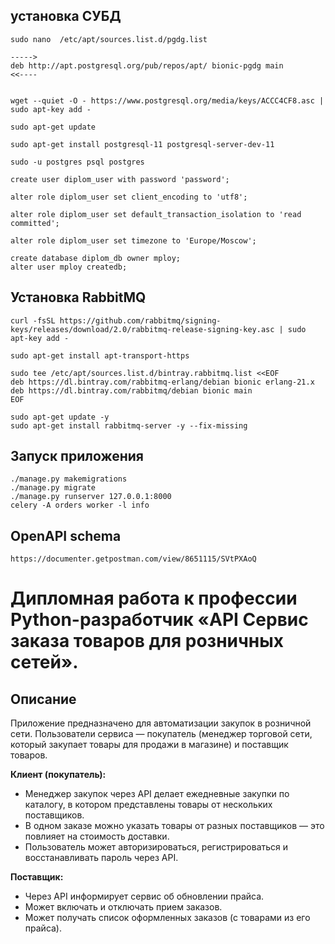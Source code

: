 ## **установка СУБД**

    sudo nano  /etc/apt/sources.list.d/pgdg.list
    
    ----->
    deb http://apt.postgresql.org/pub/repos/apt/ bionic-pgdg main
    <<----
    
    
    wget --quiet -O - https://www.postgresql.org/media/keys/ACCC4CF8.asc | sudo apt-key add -
    
    sudo apt-get update
    
    sudo apt-get install postgresql-11 postgresql-server-dev-11
    
    sudo -u postgres psql postgres
    
    create user diplom_user with password 'password';
    
    alter role diplom_user set client_encoding to 'utf8';
    
    alter role diplom_user set default_transaction_isolation to 'read committed';
    
    alter role diplom_user set timezone to 'Europe/Moscow';
    
    create database diplom_db owner mploy;
    alter user mploy createdb;

## **Установка RabbitMQ**
    curl -fsSL https://github.com/rabbitmq/signing-keys/releases/download/2.0/rabbitmq-release-signing-key.asc | sudo apt-key add -

    sudo apt-get install apt-transport-https

    sudo tee /etc/apt/sources.list.d/bintray.rabbitmq.list <<EOF
    deb https://dl.bintray.com/rabbitmq-erlang/debian bionic erlang-21.x
    deb https://dl.bintray.com/rabbitmq/debian bionic main
    EOF

    sudo apt-get update -y
    sudo apt-get install rabbitmq-server -y --fix-missing

## **Запуск приложения**
    ./manage.py makemigrations
    ./manage.py migrate
    ./manage.py runserver 127.0.0.1:8000
    celery -A orders worker -l info

## **OpenAPI schema**
    https://documenter.getpostman.com/view/8651115/SVtPXAoQ


# Дипломная работа к профессии Python-разработчик «API Сервис заказа товаров для розничных сетей».

## Описание

Приложение предназначено для автоматизации закупок в розничной сети. Пользователи сервиса — покупатель (менеджер торговой сети, который закупает товары для продажи в магазине) и поставщик товаров.

**Клиент (покупатель):**

- Менеджер закупок через API делает ежедневные закупки по каталогу, в котором
  представлены товары от нескольких поставщиков.
- В одном заказе можно указать товары от разных поставщиков — это
  повлияет на стоимость доставки.
- Пользователь может авторизироваться, регистрироваться и восстанавливать пароль через API.
    
**Поставщик:**

- Через API информирует сервис об обновлении прайса.
- Может включать и отключать прием заказов.
- Может получать список оформленных заказов (с товарами из его прайса).



